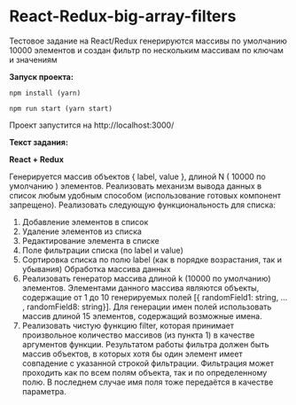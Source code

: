 # React-Redux-big-array-filters


Тестовое задание на React/Redux генерируются массивы по умолчанию 10000 элементов и создан фильтр по нескольким массивам по ключам и значениям

**Запуск проекта:** 

```npm install (yarn)``` 

```npm run start (yarn start)``` 

Проект запустится на http://localhost:3000/


**Текст задания:**

**React + Redux**

Генерируется массив объектов { label, value }, длиной N ( 10000 по умолчанию )
элементов.
Реализовать механизм вывода данных в список любым удобным способом
(использование готовых компонент запрещено).
Реализовать следующую функциональность для списка:
1. Добавление элементов в список
2. Удаление элементов из списка
3. Редактирование элемента в списке
4. Поле фильтрации списка (по label и value)
5. Сортировка списка по полю label (как в порядке возрастания, так и
убывания)
Обработка массива данных
1. Реализовать генератор массива длиной k (10000 по умолчанию)
элементов. Элементами данного массива являются объекты,
содержащие от 1 до 10 генерируемых полей [{ randomField1: string, … ,
randomField8: string}]. Для генерации имен полей использовать массив
длиной 15 элементов, содержащий возможные имена.
2. Реализовать чистую функцию filter, которая принимает произвольное
количество массивов (из пункта 1) в качестве аргументов функции.
Результатом работы фильтра должен быть массив объектов, в которых
хотя бы один элемент имеет совпадение с указанной строкой
фильтрации. Фильтрация может проходить как по всем полям объекта,
так и по определенному полю. В последнем случае имя поля тоже
передаётся в качестве параметра.
